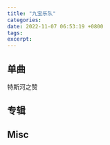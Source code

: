 ```yaml
---
title: "九宝乐队"
categories: 
date: 2022-11-07 06:53:19 +0800
tags: 
excerpt: 
---
```





## 单曲


特斯河之赞


## 专辑




## Misc




